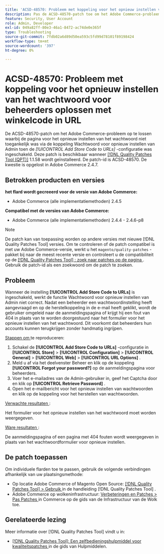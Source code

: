 ```yaml
---
title: 'ACSD-48570: Probleem met koppeling voor het opnieuw instellen van het wachtwoord voor beheerders oplossen met winkelcode in URL'
description: Pas de ACSD-48570-patch toe om het Adobe Commerce-probleem op te lossen waarbij de pagina voor het opnieuw instellen van het wachtwoord niet toegankelijk was via de koppeling Wachtwoord voor opnieuw instellen van Admin toen de [!UICONTROL Add Store Code to URLs] -configuratie was ingeschakeld.
feature: Security, User Account
role: Admin, Developer
exl-id: 049a82ff-80e3-46a1-8472-ac74de0e365f
type: Troubleshooting
source-git-commit: 7fdb02a6d89d50ea593c5fd99d78101f89198424
workflow-type: tm+mt
source-wordcount: '397'
ht-degree: 0%

---
```


# ACSD-48570: Probleem met koppeling voor het opnieuw instellen van het wachtwoord voor beheerders oplossen met winkelcode in URL

De ACSD-48570-patch om het Adobe Commerce-probleem op te lossen waarbij de pagina voor het opnieuw instellen van het wachtwoord niet toegankelijk was via de koppeling Wachtwoord voor opnieuw instellen van Admin toen de *[!UICONTROL Add Store Code to URLs]* -configuratie was ingeschakeld. Deze patch is beschikbaar wanneer [[!DNL Quality Patches Tool (QPT)]](/help/tools/quality-patches-tool/quality-patches-tool-to-self-serve-quality-patches.md) 1.1.58 wordt geïnstalleerd. De patch-id is ACSD-48570. De kwestie is opgelost in Adobe Commerce 2.4.7.

## Betrokken producten en versies

**het flard wordt gecreeerd voor de versie van Adobe Commerce:**

* Adobe Commerce (alle implementatiemethoden) 2.4.5

**Compatibel met de versies van Adobe Commerce:**

* Adobe Commerce (alle implementatiemethoden) 2.4.4 - 2.4.6-p8

>[!NOTE]
>
>De patch kan van toepassing worden op andere versies met nieuwe [!DNL Quality Patches Tool] versies. Om te controleren of de patch compatibel is met uw Adobe Commerce-versie, werkt u het `magento/quality-patches` -pakket bij naar de meest recente versie en controleert u de compatibiliteit op de [[!DNL Quality Patches Tool] : zoek naar patches op de pagina ](https://experienceleague.adobe.com/tools/commerce-quality-patches/index.html) . Gebruik de patch-id als een zoekwoord om de patch te zoeken.

## Probleem

Wanneer de instelling **[!UICONTROL Add Store Code to URLs]** is ingeschakeld, werkt de functie Wachtwoord voor opnieuw instellen van Admin niet correct.
Nadat een beheerder een wachtwoordinstelling heeft aangevraagd en op de herstelkoppeling in de e-mail heeft geklikt, wordt de gebruiker omgeleid naar de aanmeldingspagina of krijgt hij een fout van 404 in plaats van te worden doorgestuurd naar het formulier voor het opnieuw instellen van het wachtwoord. Dit voorkomt dat beheerders hun accounts kunnen terugkrijgen zonder handmatig ingrijpen.

<u> Stappen om </u> te reproduceren:

1. Schakel de **[!UICONTROL Add Store Code to URLs]** -configuratie in **[!UICONTROL Store]** > **[!UICONTROL Configuration]** > **[!UICONTROL General]** > **[!UICONTROL Web]** > **[!UICONTROL URL Options]** .
1. Meld u af via het deelvenster Beheer en klik op de koppeling **[!UICONTROL Forgot your password?]** op de aanmeldingspagina voor beheerders.
1. Voer het e-mailadres van de Admin-gebruiker in, geef het Captcha door en klik op **[!UICONTROL Retrieve Password]** .
1. Open het e-mailbericht voor het opnieuw instellen van wachtwoorden en klik op de koppeling voor het herstellen van wachtwoorden.

<u> Verwachte resultaten </u>:

Het formulier voor het opnieuw instellen van het wachtwoord moet worden weergegeven.

<u> Ware resultaten </u>:

De aanmeldingspagina of een pagina met 404 fouten wordt weergegeven in plaats van het wachtwoordformulier voor opnieuw instellen.

## De patch toepassen

Om individuele flarden toe te passen, gebruik de volgende verbindingen afhankelijk van uw plaatsingsmethode:

* Op locatie Adobe Commerce of Magento Open Source: [[!DNL Quality Patches Tool] > Gebruik ](/help/tools/quality-patches-tool/usage.md) in de handleiding [!DNL Quality Patches Tool] .
* Adobe Commerce op wolkeninfrastructuur: [ Verbeteringen en Patches > Pas Patches ](https://experienceleague.adobe.com/docs/commerce-cloud-service/user-guide/develop/upgrade/apply-patches.html) in Commerce op de gids van de Infrastructuur van de Wolk toe.

## Gerelateerde lezing

Meer informatie over [!DNL Quality Patches Tool] vindt u in:

* [[!DNL Quality Patches Tool]: Een zelfbedieningshulpmiddel voor kwaliteitspatches ](/help/tools/quality-patches-tool/quality-patches-tool-to-self-serve-quality-patches.md) in de gids van Hulpmiddelen.
